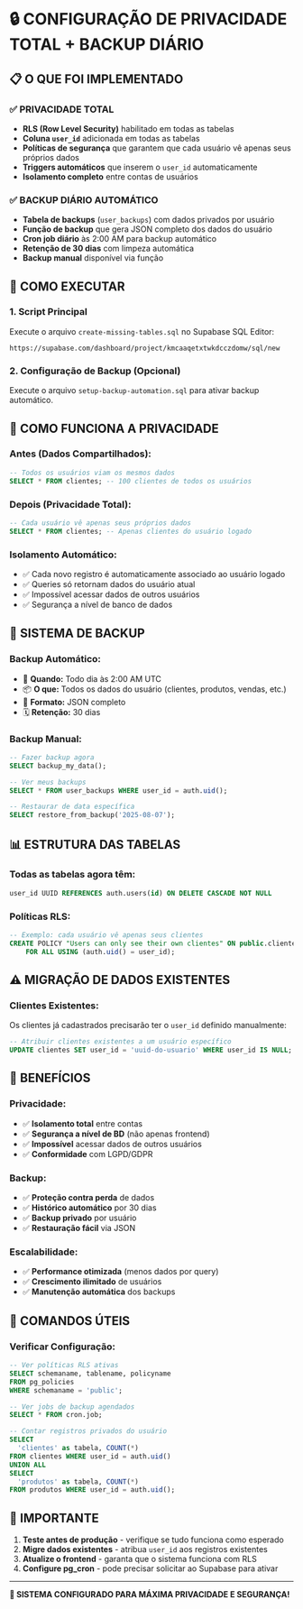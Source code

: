 # 🔒 CONFIGURAÇÃO DE PRIVACIDADE TOTAL + BACKUP DIÁRIO

## 📋 O QUE FOI IMPLEMENTADO

### ✅ **PRIVACIDADE TOTAL**
- **RLS (Row Level Security)** habilitado em todas as tabelas
- **Coluna `user_id`** adicionada em todas as tabelas
- **Políticas de segurança** que garantem que cada usuário vê apenas seus próprios dados
- **Triggers automáticos** que inserem o `user_id` automaticamente
- **Isolamento completo** entre contas de usuários

### ✅ **BACKUP DIÁRIO AUTOMÁTICO**
- **Tabela de backups** (`user_backups`) com dados privados por usuário
- **Função de backup** que gera JSON completo dos dados do usuário
- **Cron job diário** às 2:00 AM para backup automático
- **Retenção de 30 dias** com limpeza automática
- **Backup manual** disponível via função

## 🚀 COMO EXECUTAR

### 1. **Script Principal**
Execute o arquivo `create-missing-tables.sql` no Supabase SQL Editor:
```
https://supabase.com/dashboard/project/kmcaaqetxtwkdcczdomw/sql/new
```

### 2. **Configuração de Backup (Opcional)**
Execute o arquivo `setup-backup-automation.sql` para ativar backup automático.

## 🔐 COMO FUNCIONA A PRIVACIDADE

### **Antes (Dados Compartilhados):**
```sql
-- Todos os usuários viam os mesmos dados
SELECT * FROM clientes; -- 100 clientes de todos os usuários
```

### **Depois (Privacidade Total):**
```sql
-- Cada usuário vê apenas seus próprios dados
SELECT * FROM clientes; -- Apenas clientes do usuário logado
```

### **Isolamento Automático:**
- ✅ Cada novo registro é automaticamente associado ao usuário logado
- ✅ Queries só retornam dados do usuário atual
- ✅ Impossível acessar dados de outros usuários
- ✅ Segurança a nível de banco de dados

## 💾 SISTEMA DE BACKUP

### **Backup Automático:**
- 📅 **Quando:** Todo dia às 2:00 AM UTC
- 📦 **O que:** Todos os dados do usuário (clientes, produtos, vendas, etc.)
- 💾 **Formato:** JSON completo
- 🗓️ **Retenção:** 30 dias

### **Backup Manual:**
```sql
-- Fazer backup agora
SELECT backup_my_data();

-- Ver meus backups
SELECT * FROM user_backups WHERE user_id = auth.uid();

-- Restaurar de data específica
SELECT restore_from_backup('2025-08-07');
```

## 📊 ESTRUTURA DAS TABELAS

### **Todas as tabelas agora têm:**
```sql
user_id UUID REFERENCES auth.users(id) ON DELETE CASCADE NOT NULL
```

### **Políticas RLS:**
```sql
-- Exemplo: cada usuário vê apenas seus clientes
CREATE POLICY "Users can only see their own clientes" ON public.clientes
    FOR ALL USING (auth.uid() = user_id);
```

## ⚠️ MIGRAÇÃO DE DADOS EXISTENTES

### **Clientes Existentes:**
Os clientes já cadastrados precisarão ter o `user_id` definido manualmente:

```sql
-- Atribuir clientes existentes a um usuário específico
UPDATE clientes SET user_id = 'uuid-do-usuario' WHERE user_id IS NULL;
```

## 🎯 BENEFÍCIOS

### **Privacidade:**
- ✅ **Isolamento total** entre contas
- ✅ **Segurança a nível de BD** (não apenas frontend)
- ✅ **Impossível** acessar dados de outros usuários
- ✅ **Conformidade** com LGPD/GDPR

### **Backup:**
- ✅ **Proteção contra perda** de dados
- ✅ **Histórico automático** por 30 dias
- ✅ **Backup privado** por usuário
- ✅ **Restauração fácil** via JSON

### **Escalabilidade:**
- ✅ **Performance otimizada** (menos dados por query)
- ✅ **Crescimento ilimitado** de usuários
- ✅ **Manutenção automática** dos backups

## 🔧 COMANDOS ÚTEIS

### **Verificar Configuração:**
```sql
-- Ver políticas RLS ativas
SELECT schemaname, tablename, policyname 
FROM pg_policies 
WHERE schemaname = 'public';

-- Ver jobs de backup agendados
SELECT * FROM cron.job;

-- Contar registros privados do usuário
SELECT 
  'clientes' as tabela, COUNT(*) 
FROM clientes WHERE user_id = auth.uid()
UNION ALL
SELECT 
  'produtos' as tabela, COUNT(*) 
FROM produtos WHERE user_id = auth.uid();
```

## 🚨 IMPORTANTE

1. **Teste antes de produção** - verifique se tudo funciona como esperado
2. **Migre dados existentes** - atribua `user_id` aos registros existentes
3. **Atualize o frontend** - garanta que o sistema funciona com RLS
4. **Configure pg_cron** - pode precisar solicitar ao Supabase para ativar

---

**🎉 SISTEMA CONFIGURADO PARA MÁXIMA PRIVACIDADE E SEGURANÇA!**
